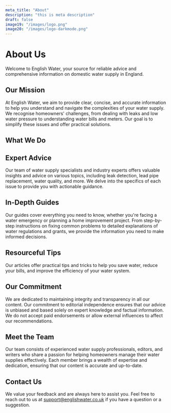 ```yaml
---
meta_title: "About"
description: "this is meta description"
draft: false
image19: "/images/logo.png"
image20: "/images/logo-darkmode.png"
---
```


# About Us

Welcome to English Water, your source for reliable advice and comprehensive information on domestic water supply in England.

## Our Mission

At English Water, we aim to provide clear, concise, and accurate information to help you understand and navigate the complexities of your water supply. We recognise homeowners' challenges, from dealing with leaks and low water pressure to understanding water bills and meters. Our goal is to simplify these issues and offer practical solutions.

## What We Do

## Expert Advice

Our team of water supply specialists and industry experts offers valuable insights and advice on various topics, including leak detection, lead pipe replacement, water quality, and more. We delve into the specifics of each issue to provide you with actionable guidance.

## In-Depth Guides

Our guides cover everything you need to know, whether you're facing a water emergency or planning a home improvement project. From step-by-step instructions on fixing common problems to detailed explanations of water regulations and grants, we provide the information you need to make informed decisions.

## Resourceful Tips

Our articles offer practical tips and tricks to help you save water, reduce your bills, and improve the efficiency of your water system.

## Our Commitment

We are dedicated to maintaining integrity and transparency in all our content. Our commitment to editorial independence ensures that our advice is unbiased and based solely on expert knowledge and factual information. We do not accept paid endorsements or allow external influences to affect our recommendations.

## Meet the Team

Our team consists of experienced water supply professionals, editors, and writers who share a passion for helping homeowners manage their water supplies effectively. Each member brings a wealth of expertise and dedication, ensuring that our content is accurate and up-to-date.

## Contact Us

We value your feedback and are always here to assist you. Feel free to reach out to us at [support@englishwater.co.uk](mailto:support@englishwater.co.uk) if you have a question or a suggestion.

